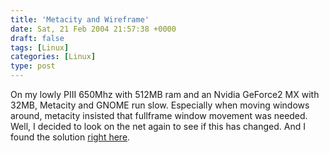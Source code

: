 ```yaml
---
title: 'Metacity and Wireframe'
date: Sat, 21 Feb 2004 21:57:38 +0000
draft: false
tags: [Linux]
categories: [Linux]
type: post
---
```


On my lowly PIII 650Mhz with 512MB ram and an Nvidia GeForce2 MX with 32MB, Metacity and GNOME run slow. Especially when moving windows around, metacity insisted that fullframe window movement was needed. Well, I decided to look on the net again to see if this has changed. And I found the solution [right here](http://wiki.chad.org/wiki.pl?MetacityWireframeDiscussion).